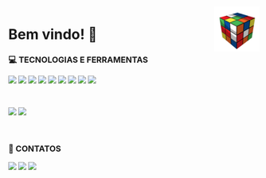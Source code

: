 <img src="cube.gif" width="90px" align="right" alt="Computador iuriCode">

# Bem vindo! 📌 

<div style="display: inline_block"> 
  <p>
  <strong><h3>💻 TECNOLOGIAS E FERRAMENTAS</h3></strong> 
  <img height="20em" src="https://img.shields.io/badge/Python-3776AB?style=for-the-badge&logo=python&logoColor=white"/>
  <img height="20em" src="https://img.shields.io/badge/Java-ED8B00?style=for-the-badge&logo=java&logoColor=white"/>
  <img height="20em" src="https://img.shields.io/badge/HTML5-E34F26?style=for-the-badge&logo=html5&logoColor=white"/>
  <img height="20em" src="https://img.shields.io/badge/CSS3-1572B6?style=for-the-badge&logo=css3&logoColor=white"/>
  <img height="20em" src="https://img.shields.io/badge/Django-092E20?style=for-the-badge&logo=django&logoColor=green"/>
  <img height="20em" src="https://img.shields.io/badge/Selenium-43B02A?style=for-the-badge&logo=Selenium&logoColor=white"/>
  <img height="20em" src="https://img.shields.io/badge/Eclipse-2C2255?style=for-the-badge&logo=eclipse&logoColor=white"/>
  <img height="20em" src="https://img.shields.io/badge/Visual_Studio_Code-0078D4?style=for-the-badge&logo=visual%20studio%20code&logoColor=white"/>
  <img height="20em" src="https://img.shields.io/badge/pycharm-143?style=for-the-badge&logo=pycharm&logoColor=black&color=black&labelColor=green"/>
  </p>
</div>

<br>

<p>
<div>
  <img height="150em" src="https://github-readme-stats.vercel.app/api?username=BarbaraBrito&show_icons=true&theme=write"/>
  <img height="150em" src="https://github-readme-stats.vercel.app/api/top-langs/?username=BarbaraBrito&layout=compact&theme=write"/>
</div>
</p>

<br>

<div style="display: inline_block">  
  <b><h3>📱 CONTATOS</h3></b>  
  <a href="https://www.linkedin.com/in/barbarabritosz/"> <img height="20" src="https://img.shields.io/badge/LinkedIn-0077B5?style=for-the-   badge&logo=linkedin&logoColor=white"></a> 
  <a href="https://www.linkedin.com/in/barbarabritosz/"> <img height="20" src="https://img.shields.io/badge/Messenger-00B2FF?style=for-thebadge&logo=messenger&logoColor=white"></a> 
  <a href = "mailto: barbarabritosz@hotmail.com"> <img height="20" src="https://img.shields.io/badge/Gmail-D14836?style=for-the-badge&logo=gmail&logoColor=white"></a>
</div>
